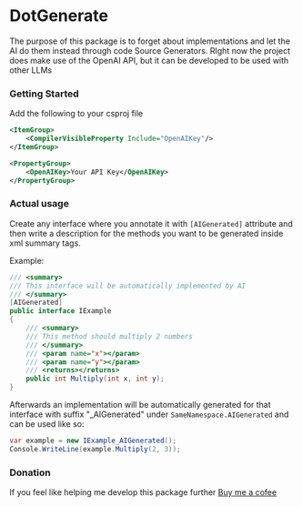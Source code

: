 # DotGenerate
The purpose of this package is to forget about implementations and let the AI do them instead through code Source Generators. RIght now the project does make use of the OpenAI API, but it can be developed to be used with other LLMs 

### Getting Started

Add the following to your csproj file
```xml
<ItemGroup>
	<CompilerVisibleProperty Include="OpenAIKey"/>
</ItemGroup>

<PropertyGroup>
	<OpenAIKey>Your API Key</OpenAIKey>
</PropertyGroup>
```

### Actual usage

Create any interface where you annotate it with ```[AIGenerated]``` attribute and then write a description for the methods you want to be generated inside xml summary tags.

Example:

```csharp
/// <summary>
/// This interface will be automatically implemented by AI
/// </summary>
[AIGenerated]
public interface IExample
{
	/// <summary>
	/// This method should multiply 2 numbers
	/// </summary>
	/// <param name="x"></param>
	/// <param name="y"></param>
	/// <returns></returns>
	public int Multiply(int x, int y);
}
```

Afterwards an implementation will be automatically generated for that interface with suffix "_AIGenerated" under ```SameNamespace.AIGenerated``` and can be used like so:

```csharp
var example = new IExample_AIGenerated();
Console.WriteLine(example.Multiply(2, 3));
```

### Donation

If you feel like helping me develop this package further [Buy me a cofee](https://bmc.link/radinoiudaz)